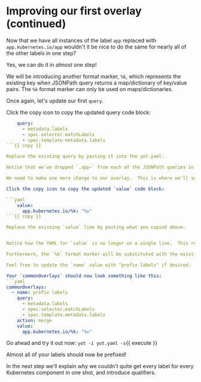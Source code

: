 # Improving our first overlay (continued)

Now that we have all instances of the label `app` replaced with `app.kubernetes.io/app` wouldn't it be nice to do the same for nearly all of the other labels in one step?

Yes, we can do it in *almost* one step!

We will be introducing another format marker, `%k`, which represents the existing key when JSONPath query returns a map/dictionary of key/value pairs.  The `%k` format marker can only be used on maps/dictionaries.

Once again, let's update our first `query`.

Click the copy icon to copy the updated query code block:

```yaml
    query:
      - metadata.labels
      - spec.selector.matchLabels
      - spec.template.metadata.labels
```{{ copy }}

Replace the existing query by pasting it into the yot.yaml.  

Notice that we've dropped `.app~` from each of the JSONPath queries in the list.

We need to make one more change to our overlay.  This is where we'll see the `%k` format marker come into play.

Click the copy icon to copy the updated `value` code block:

```yaml
    value:
      app.kubernetes.io/%k: "%v"
```{{ copy }}

Replace the existing `value` line by pasting what you copied above.


Notice how the YAML for `value` is no longer on a single line.  This represents the updated value will be a map/dictionary since we're expecting a map/dictionary returned from our queries.  

Furthermore, the `%k` format marker will be substituted with the existing key, and the `%v` will be substituted with the existing value.  Since the data returned from our queries may have 1 or more keys, this update will apply to each of them automatically by iterating over each key/value pair in the returned map.

Feel free to update the `name` value with "prefix labels" if desired.

Your `commonOverlays` should now look something like this:
```yaml
commonOverlays:
  - name: prefix labels
    query:
      - metadata.labels
      - spec.selector.matchLabels
      - spec.template.metadata.labels
    action: merge
    value:
      app.kubernetes.io/%k: "%v"
```

Go ahead and try it out now:
`yot -i yot.yaml -s`{{ execute }}

Almost all of your labels should now be prefixed!

In the next step we'll explain why we couldn't quite get every label for every Kubernetes component in one shot, and introduce qualifiers.
